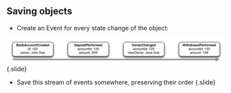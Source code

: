 ## Saving objects

- Create an Event for every state change of the object:

![Eventstream](static/img/eventstream.png)
{.slide}

- Save this stream of events somewhere, preserving their order
{.slide}
